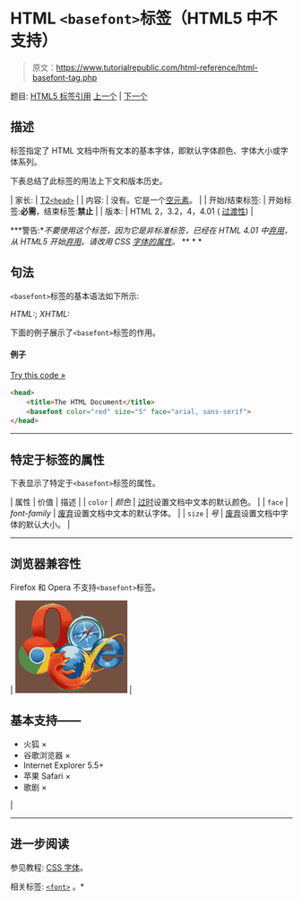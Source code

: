 # HTML `<basefont>`标签（HTML5 中不支持）

> 原文：<https://www.tutorialrepublic.com/html-reference/html-basefont-tag.php>

题目: [HTML5 标签引用](html5-tags.php) [上一个](html-base-tag.php) | [下一个](html5-bdi-tag.php)

## 描述

标签指定了 HTML 文档中所有文本的基本字体，即默认字体颜色、字体大小或字体系列。

下表总结了此标签的用法上下文和版本历史。

| 家长: | [T2`<head>`](html-head-tag.php) |
| 内容: | 没有。它是一个[空元素](../html-tutorial/html-elements.php#empty-elements)。 |
| 开始/结束标签: | 开始标签:**必需**，结束标签:**禁止** |
| 版本: | HTML 2，3.2，4，4.01 ( [过渡性](../html-tutorial/html-doctypes.php#html-transitional-doctype)) |

 ***警告:**不要使用这个标签，因为它是非标准标签，已经在 HTML 4.01 中[弃用](../definitions.php#deprecated)，从 HTML5 开始[弃用](../definitions.php#obsolete)。请改用 CSS [字体的属性](../css-tutorial/css-fonts.php)。*  ** * *

## 句法

`<basefont>`标签的基本语法如下所示:

*HTML:*<basefont>; *XHTML:*<basefont />

下面的例子展示了`<basefont>`标签的作用。

#### 例子

[Try this code »](../codelab.php?topic=html&file=basefont-tag "Try this code using online Editor")

```html
<head>
    <title>The HTML Document</title>
    <basefont color="red" size="5" face="arial, sans-serif">
</head>
```

* * *

## 特定于标签的属性

下表显示了特定于`<basefont>`标签的属性。

| 属性 | 价值 | 描述 |
| `color` | *颜色* | [过时](../definitions.php#obsolete "Not supported in HTML5")设置文档中文本的默认颜色。 |
| `face` | *font-family* | [废弃](../definitions.php#obsolete "Not supported in HTML5")设置文档中文本的默认字体。 |
| `size` | *号* | [废弃](../definitions.php#obsolete "Not supported in HTML5")设置文档中字体的默认大小。 |

* * *

## 浏览器兼容性

Firefox 和 Opera 不支持`<basefont>`标签。

| ![Browsers Icon](img/e9331123c77668c1832e541c2fca1002.png) | 

## 基本支持——

*   火狐 ×
*   谷歌浏览器 ×
*   Internet Explorer 5.5+
*   苹果 Safari ×
*   歌剧 ×

 |

* * *

## 进一步阅读

参见教程: [CSS 字体](../css-tutorial/css-fonts.php)。

相关标签: [`<font>`](html-font-tag.php) 。*